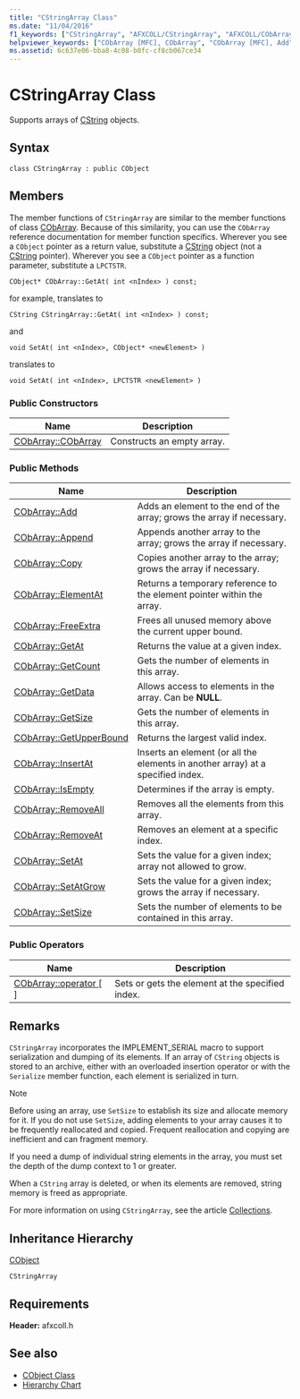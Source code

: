 ```yaml
---
title: "CStringArray Class"
ms.date: "11/04/2016"
f1_keywords: ["CStringArray", "AFXCOLL/CStringArray", "AFXCOLL/CObArray::CObArray", "AFXCOLL/CObArray::Add", "AFXCOLL/CObArray::Append", "AFXCOLL/CObArray::Copy", "AFXCOLL/CObArray::ElementAt", "AFXCOLL/CObArray::FreeExtra", "AFXCOLL/CObArray::GetAt", "AFXCOLL/CObArray::GetCount", "AFXCOLL/CObArray::GetData", "AFXCOLL/CObArray::GetSize", "AFXCOLL/CObArray::GetUpperBound", "AFXCOLL/CObArray::InsertAt", "AFXCOLL/CObArray::IsEmpty", "AFXCOLL/CObArray::RemoveAll", "AFXCOLL/CObArray::RemoveAt", "AFXCOLL/CObArray::SetAt", "AFXCOLL/CObArray::SetAtGrow", "AFXCOLL/CObArray::SetSize"]
helpviewer_keywords: ["CObArray [MFC], CObArray", "CObArray [MFC], Add", "CObArray [MFC], Append", "CObArray [MFC], Copy", "CObArray [MFC], ElementAt", "CObArray [MFC], FreeExtra", "CObArray [MFC], GetAt", "CObArray [MFC], GetCount", "CObArray [MFC], GetData", "CObArray [MFC], GetSize", "CObArray [MFC], GetUpperBound", "CObArray [MFC], InsertAt", "CObArray [MFC], IsEmpty", "CObArray [MFC], RemoveAll", "CObArray [MFC], RemoveAt", "CObArray [MFC], SetAt", "CObArray [MFC], SetAtGrow", "CObArray [MFC], SetSize"]
ms.assetid: 6c637e06-bba8-4c08-b0fc-cf8cb067ce34
---
```

# CStringArray Class

Supports arrays of [CString](../../atl-mfc-shared/using-cstring.md) objects.

## Syntax

```
class CStringArray : public CObject
```

## Members

The member functions of `CStringArray` are similar to the member functions of class [CObArray](../../mfc/reference/cobarray-class.md). Because of this similarity, you can use the `CObArray` reference documentation for member function specifics. Wherever you see a `CObject` pointer as a return value, substitute a [CString](../../atl-mfc-shared/using-cstring.md) object (not a [CString](../../atl-mfc-shared/using-cstring.md) pointer). Wherever you see a `CObject` pointer as a function parameter, substitute a `LPCTSTR`.

`CObject* CObArray::GetAt( int <nIndex> ) const;`

for example, translates to

`CString CStringArray::GetAt( int <nIndex> ) const;`

and

`void SetAt( int <nIndex>, CObject* <newElement> )`

translates to

`void SetAt( int <nIndex>, LPCTSTR <newElement> )`

### Public Constructors

|Name|Description|
|----------|-----------------|
|[CObArray::CObArray](../../mfc/reference/cobarray-class.md#cobarray)|Constructs an empty array.|

### Public Methods

|Name|Description|
|----------|-----------------|
|[CObArray::Add](../../mfc/reference/cobarray-class.md#add)|Adds an element to the end of the array; grows the array if necessary.|
|[CObArray::Append](../../mfc/reference/cobarray-class.md#append)|Appends another array to the array; grows the array if necessary.|
|[CObArray::Copy](../../mfc/reference/cobarray-class.md#copy)|Copies another array to the array; grows the array if necessary.|
|[CObArray::ElementAt](../../mfc/reference/cobarray-class.md#elementat)|Returns a temporary reference to the element pointer within the array.|
|[CObArray::FreeExtra](../../mfc/reference/cobarray-class.md#freeextra)|Frees all unused memory above the current upper bound.|
|[CObArray::GetAt](../../mfc/reference/cobarray-class.md#getat)|Returns the value at a given index.|
|[CObArray::GetCount](../../mfc/reference/cobarray-class.md#getcount)|Gets the number of elements in this array.|
|[CObArray::GetData](../../mfc/reference/cobarray-class.md#getdata)|Allows access to elements in the array. Can be **NULL**.|
|[CObArray::GetSize](../../mfc/reference/cobarray-class.md#getsize)|Gets the number of elements in this array.|
|[CObArray::GetUpperBound](../../mfc/reference/cobarray-class.md#getupperbound)|Returns the largest valid index.|
|[CObArray::InsertAt](../../mfc/reference/cobarray-class.md#insertat)|Inserts an element (or all the elements in another array) at a specified index.|
|[CObArray::IsEmpty](../../mfc/reference/cobarray-class.md#isempty)|Determines if the array is empty.|
|[CObArray::RemoveAll](../../mfc/reference/cobarray-class.md#removeall)|Removes all the elements from this array.|
|[CObArray::RemoveAt](../../mfc/reference/cobarray-class.md#removeat)|Removes an element at a specific index.|
|[CObArray::SetAt](../../mfc/reference/cobarray-class.md#setat)|Sets the value for a given index; array not allowed to grow.|
|[CObArray::SetAtGrow](../../mfc/reference/cobarray-class.md#setatgrow)|Sets the value for a given index; grows the array if necessary.|
|[CObArray::SetSize](../../mfc/reference/cobarray-class.md#setsize)|Sets the number of elements to be contained in this array.|

### Public Operators

|Name|Description|
|----------|-----------------|
|[CObArray::operator \[ \]](../../mfc/reference/cobarray-class.md#operator_at)|Sets or gets the element at the specified index.|

## Remarks

`CStringArray` incorporates the IMPLEMENT_SERIAL macro to support serialization and dumping of its elements. If an array of `CString` objects is stored to an archive, either with an overloaded insertion operator or with the `Serialize` member function, each element is serialized in turn.

> [!NOTE]
>  Before using an array, use `SetSize` to establish its size and allocate memory for it. If you do not use `SetSize`, adding elements to your array causes it to be frequently reallocated and copied. Frequent reallocation and copying are inefficient and can fragment memory.

If you need a dump of individual string elements in the array, you must set the depth of the dump context to 1 or greater.

When a `CString` array is deleted, or when its elements are removed, string memory is freed as appropriate.

For more information on using `CStringArray`, see the article [Collections](../../mfc/collections.md).

## Inheritance Hierarchy

[CObject](../../mfc/reference/cobject-class.md)

`CStringArray`

## Requirements

**Header:** afxcoll.h

## See also

- [CObject Class](../../mfc/reference/cobject-class.md)
- [Hierarchy Chart](../../mfc/hierarchy-chart.md)
